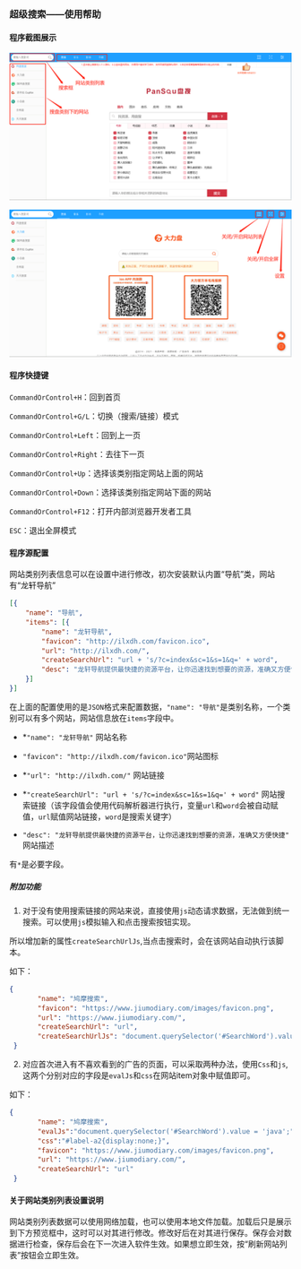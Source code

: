 ### 超级搜索——使用帮助

#### 程序截图展示

![](.\首页.png)



![](.\功能键.png)

#### 程序快捷键

`CommandOrControl+H`：回到首页 

`CommandOrControl+G/L`：切换（搜索/链接）模式 

`CommandOrControl+Left`：回到上一页 

`CommandOrControl+Right`：去往下一页 

`CommandOrControl+Up`：选择该类别指定网站上面的网站 

`CommandOrControl+Down`：选择该类别指定网站下面的网站 

`CommandOrControl+F12`：打开内部浏览器开发者工具 

`ESC`：退出全屏模式

#### 程序源配置

网站类别列表信息可以在设置中进行修改，初次安装默认内置“导航”类，网站有“龙轩导航”

```json
[{
	"name": "导航",
	"items": [{
		"name": "龙轩导航",
		"favicon": "http://ilxdh.com/favicon.ico",
		"url": "http://ilxdh.com/",
		"createSearchUrl": "url + 's/?c=index&sc=1&s=1&q=' + word",
		"desc": "龙轩导航提供最快捷的资源平台，让你迅速找到想要的资源，准确又方便快捷"
	}]
}]
```

在上面的配置使用的是`JSON`格式来配置数据，`"name": "导航"`是类别名称，一个类别可以有多个网站，网站信息放在`items`字段中。

* *`"name": "龙轩导航"` 网站名称

* `"favicon": "http://ilxdh.com/favicon.ico"`网站图标
* *`"url": "http://ilxdh.com/"` 网站链接
* *`"createSearchUrl": "url + 's/?c=index&sc=1&s=1&q=' + word"` 网站搜索链接（该字段值会使用代码解析器进行执行，变量`url`和`word`会被自动赋值，`url`赋值网站链接，`word`是搜索关键字）
* `"desc": "龙轩导航提供最快捷的资源平台，让你迅速找到想要的资源，准确又方便快捷"` 网站描述

有`*`是必要字段。

##### 附加功能

1. 对于没有使用搜索链接的网站来说，直接使用`js`动态请求数据，无法做到统一搜索。可以使用`js`模拟输入和点击搜索按钮实现。

所以增加新的属性`createSearchUrlJs`,当点击搜索时，会在该网站自动执行该脚本。

如下：
```json
{
       "name": "鸠摩搜索",
       "favicon": "https://www.jiumodiary.com/images/favicon.png",
       "url": "https://www.jiumodiary.com/",
       "createSearchUrl": "url",
       "createSearchUrlJs": "document.querySelector('#SearchWord').value = ${word}; document.querySelector('#SearchButton').click();"
 }
```

2. 对应首次进入有不喜欢看到的广告的页面，可以采取两种办法，使用`Css`和`js`,这两个分别对应的字段是`evalJs`和`css`在网站item对象中赋值即可。

如下：
```json
{
       "name": "鸠摩搜索",
       "evalJs":"document.querySelector('#SearchWord').value = 'java';",
       "css":"#label-a2{display:none;}",
       "favicon": "https://www.jiumodiary.com/images/favicon.png",
       "url": "https://www.jiumodiary.com/",
	   "createSearchUrl": "url"
 }
```

   

#### 关于网站类别列表设置说明

网站类别列表数据可以使用网络加载，也可以使用本地文件加载。加载后只是展示到下方预览框中，这时可以对其进行修改。修改好后在对其进行保存。保存会对数据进行检查，保存后会在下一次进入软件生效。如果想立即生效，按“刷新网站列表”按钮会立即生效。